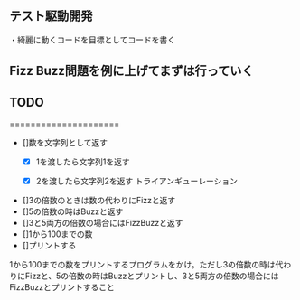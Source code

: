 
## テスト駆動開発
・綺麗に動くコードを目標としてコードを書く

## Fizz Buzz問題を例に上げてまずは行っていく

## TODO
=====================



- []数を文字列として返す
  - [x] 1を渡したら文字列1を返す
  - [x] 2を渡したら文字列2を返す トライアンギューレーション


- []3の倍数のときは数の代わりにFizzと返す
- []5の倍数の時はBuzzと返す
- []3と5両方の倍数の場合にはFizzBuzzと返す
- []1から100までの数
- []プリントする


1から100までの数をプリントするプログラムをかけ。ただし3の倍数の時は代わりにFizzと、5の倍数の時はBuzzとプリントし、3と5両方の倍数の場合にはFizzBuzzとプリントすること